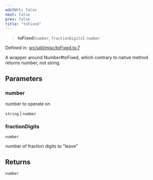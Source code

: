 ```yaml
---
editUrl: false
next: false
prev: false
title: "toFixed"
---
```


> **toFixed**(`number`, `fractionDigits`): `number`

Defined in: [src/util/misc/toFixed.ts:7](https://github.com/fabricjs/fabric.js/blob/b4f67b1cfd353d0e2763b168e07bce6b67895452/src/util/misc/toFixed.ts#L7)

A wrapper around Number#toFixed, which contrary to native method returns number, not string.

## Parameters

### number

number to operate on

`string` | `number`

### fractionDigits

`number`

number of fraction digits to "leave"

## Returns

`number`
